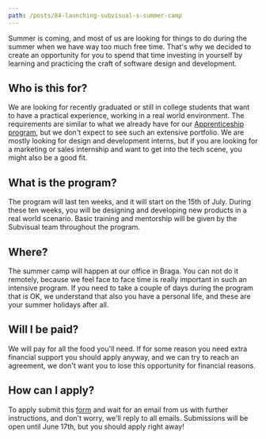 ```yaml
---
path: /posts/84-launching-subvisual-s-summer-camp
---
```


Summer is coming, and most of us are looking for things to do during the summer
when we have way too much free time. That's why we decided to create an
opportunity for you to spend that time investing in yourself by learning and
practicing the craft of software design and development.

## Who is this for?

We are looking for recently graduated or still in college students that want to
have a practical experience, working in a real world environment. The
requirements are similar to what we already have for our [Apprenticeship program](https://subvisual.co/apprenticeship/),
but we don't expect to see such an extensive portfolio. We are mostly looking for
design and development interns, but if you are looking for a marketing or sales
internship and want to get into the tech scene, you might also be a good fit.

## What is the program?

The program will last ten weeks, and it will start on the 15th of
July. During these ten weeks, you will be designing and developing new products
in a real world scenario. Basic training and mentorship will be given by the
Subvisual team throughout the program.

## Where?

The summer camp will happen at our office in Braga. You can not do it remotely,
because we feel face to face time is really important in such an intensive
program. If you need to take a couple of days during the program that is OK, we
understand that also you have a personal life, and these are your summer
holidays after all.

## Will I be paid?

We will pay for all the food you'll need. If for some reason you need extra
financial support you should apply anyway, and we can try to reach an agreement,
we don't want you to lose this opportunity for financial reasons.

## How can I apply?

To apply submit this [form](https://subvisual.typeform.com/to/FF8iTi) and wait for an email from us with further
instructions, and don't worry, we'll reply to all emails. Submissions will be
open until June 17th, but you should apply right away!
